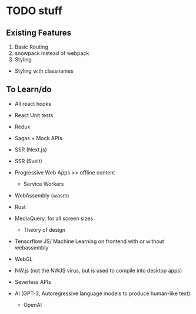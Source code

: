 # TODO stuff

## Existing Features
1. Basic Routing
2. snowpack instead of webpack
3. Styling
  - Styling with classnames

## To Learn/do
- All react hooks
- React Unit tests
- Redux
- Sagas + Mock APIs
- SSR (Next.js)
- SSR (Svelt)
- Progressive Web Apps >> offline content
  - Service Workers
- WebAssembly (wasm)
- Rust
- MediaQuery, for all screen sizes
  - Theory of design
- Tensorflow JS/ Machine Learning on frontend with or without webassembly
- WebGL
- NW.js (not the NWJS virus, but is used to compile into desktop apps)
- Severless APIs

- AI (GPT-3, Autoregressive language models to produce human-like text)
  - OpenAI